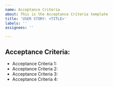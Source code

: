```yaml
---
name: Acceptance Criteria
about: This is the Acceptance Criteria template
title: 'USER STORY: <TITLE>'
labels: ''
assignees: ''

---
```


## Acceptance Criteria:

* Acceptance Criteria 1:
*  Acceptance Criteria 2:
*  Acceptance Criteria 3:
*  Acceptance Criteria 4:
